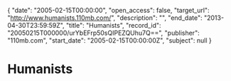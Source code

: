 {
  "date": "2005-02-15T00:00:00", 
  "open_access": false, 
  "target_url": "http://www.humanists.110mb.com/", 
  "description": "", 
  "end_date": "2013-04-30T23:59:59Z", 
  "title": "Humanists", 
  "record_id": "20050215T000000/urYbEFrp50sQIPEZQUhu7Q==", 
  "publisher": "110mb.com", 
  "start_date": "2005-02-15T00:00:00Z", 
  "subject": null
}

# Humanists

